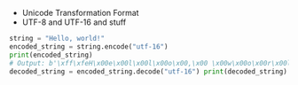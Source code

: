 - Unicode Transformation Format
- UTF-8 and UTF-16 and stuff
```python
string = "Hello, world!"
encoded_string = string.encode("utf-16")
print(encoded_string)  
# Output: b'\xff\xfeH\x00e\x00l\x00l\x00o\x00,\x00 \x00w\x00o\x00r\x00l\x00d\x00!\x00'
decoded_string = encoded_string.decode("utf-16") print(decoded_string) # Output: Hello, world!
```
